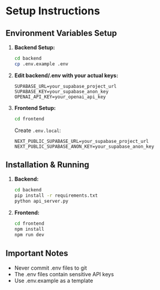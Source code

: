 # Setup Instructions

## Environment Variables Setup

1. **Backend Setup:**
   ```bash
   cd backend
   cp .env.example .env
   ```

2. **Edit backend/.env with your actual keys:**
   ```
   SUPABASE_URL=your_supabase_project_url
   SUPABASE_KEY=your_supabase_anon_key
   OPENAI_API_KEY=your_openai_api_key
   ```

3. **Frontend Setup:**
   ```bash
   cd frontend
   ```
   
   Create `.env.local`:
   ```
   NEXT_PUBLIC_SUPABASE_URL=your_supabase_project_url
   NEXT_PUBLIC_SUPABASE_ANON_KEY=your_supabase_anon_key
   ```

## Installation & Running

1. **Backend:**
   ```bash
   cd backend
   pip install -r requirements.txt
   python api_server.py
   ```

2. **Frontend:**
   ```bash
   cd frontend
   npm install
   npm run dev
   ```

## Important Notes

- Never commit .env files to git
- The .env files contain sensitive API keys
- Use .env.example as a template